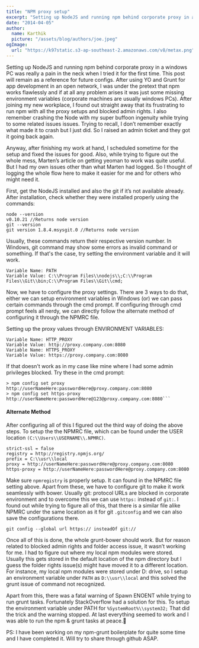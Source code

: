 ```yaml
---
title: "NPM proxy setup"
excerpt: "Setting up NodeJS and running npm behind corporate proxy in a windows PC was really a pain in the neck when I tried it for the first time. This post will remain as a reference for future configs."
date: "2014-04-05"
author:
  name: Karthik
  picture: "/assets/blog/authors/joe.jpeg"
ogImage:
  url: "https://k97static.s3-ap-southeast-2.amazonaws.com/v8/metax.png"
---
```


Setting up NodeJS and running npm behind corporate proxy in a windows PC was really a pain in the neck when I tried it for the first time. This post will remain as a reference for future configs. After using YO and Grunt for app development in an open network, I was under the pretext that npm works flawlessly and if at all any problem arises it was just some missing environment variables (corporate machines are usually windows PCs). After joining my new workplace, I found out straight away that its frustrating to run npm with all the proxy setups and blocked admin rights. I also remember crashing the Node with my super buffoon ingenuity while trying to some related issues issues. Trying to recall, I don’t remember exactly what made it to crash but I just did. So I raised an admin ticket and they got it going back again.

Anyway, after finishing my work at hand, I scheduled sometime for the setup and fixed the issues for good. Also, while trying to figure out the whole mess, Marten’s article on getting yeoman to work was quite useful. But I had my own issues other than what Marten had logged. So I thought of logging the whole flow here to make it easier for me and for others who might need it.

First, get the NodeJS installed and also the git if it’s not available already. After installation, check whether they were installed properly using the commands:

```
node --version
v0.10.21 //Returns node version
git --version
git version 1.8.4.msysgit.0 //Returns node version
```

Usually, these commands return their respective version number. In Windows, git command may show some errors as invalid command or something. If that's the case, try setting the environment variable and it will work.

```
Variable Name: PATH
Variable Value: C:\\Program Files\\nodejs\\;C:\\Program Files\\Git\\bin;C:\\Program Files\\Git\\cmd;
```

Now, we have to configure the proxy settings. There are 3 ways to do that, either we can setup environment variables in Windows (or) we can pass certain commands through the cmd prompt. If configuring through cmd prompt feels all nerdy, we can directly follow the alternate method of configuring it through the NPMRC file.

Setting up the proxy values through ENVIRONMENT VARIABLES:

```
Variable Name: HTTP_PROXY
Variable Value: http://proxy.company.com:8080
Variable Name: HTTPS_PROXY
Variable Value: https://proxy.company.com:8080
```

If that doesn't work as in my case like mine where I had some admin privileges blocked. Try these in the cmd prompt:

````
> npm config set proxy http://userNameHere:passwordHere@proxy.company.com:8080
> npm config set https-proxy http://userNameHere:passwordHere@123@proxy.company.com:8080```
````

#### Alternate Method

After configuring all of this I figured out the third way of doing the above steps. To setup the the NPMRC file, which can be found under the USER location `(C:\\Users\\USERNAME\\.NPMRC)`.

```
strict-ssl = false
registry = http://registry.npmjs.org/
prefix = C:\\usr\\local
proxy = http://userNameHere:passwordHere@proxy.company.com:8080
https-proxy = http://userNameHere:passwordHere@proxy.company.com:8080
```

Make sure `npmregistry` is properly setup. It can found in the NPMRC file setting above. Apart from these, we have to configure git to make it work seamlessly with bower. Usually git: protocol URLs are blocked in corporate environment and to overcome this we can use `https:` instead of `git:`. I found out while trying to figure all of this, that there is a similar file alike NPMRC under the same location as it for git `.gitconfig` and we can also save the configurations there.

```
git config --global url https:// insteadOf git://
```

Once all of this is done, the whole grunt-bower should work. But for reason related to blocked admin rights and folder access issue, it wasn’t working for me. I had to figure out where my local npm modules were stored. Usually this gets stored in the default location of the npm directory but I guess the folder rights issue(s) might have moved it to a different location. For instance, my local npm modules were stored under D: drive, so I setup an environment variable under `PATH` as `D:\\usr\\local` and this solved the grunt issue of command not recognized.

Apart from this, there was a fatal warning of Spawn ENOENT while trying to run grunt tasks. Fortunately StackOverflow had a solution for this. To setup the environment variable under PATH for `%SystemRoot%\\system32;` That did the trick and the warning stopped. At last everything seemed to work and I was able to run the npm & grunt tasks at peace.🙂

PS: I have been working on my npm-grunt boilerplate for quite some time and I have completed it. Will try to share through github ASAP.
